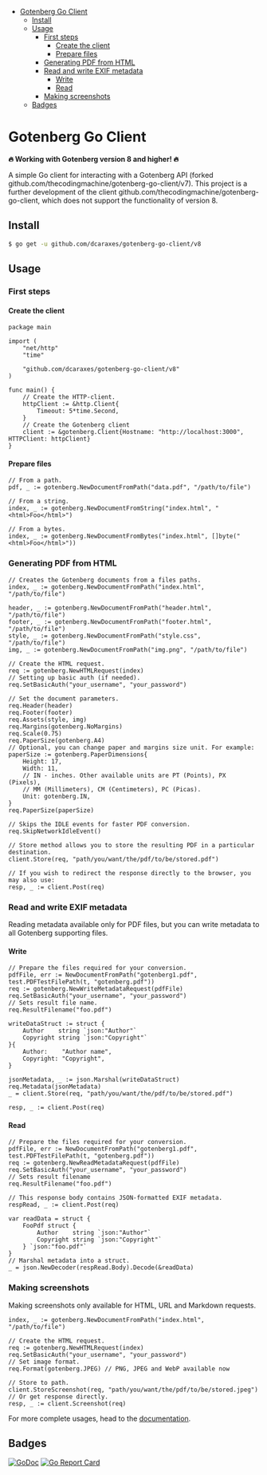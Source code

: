 <!-- TOC start (generated with https://github.com/derlin/bitdowntoc) -->

- [Gotenberg Go Client](#gotenberg-go-client)
   * [Install](#install)
   * [Usage](#usage)
      + [First steps](#first-steps)
         - [Create the client](#create-the-client)
         - [Prepare files](#prepare-files)
      + [Generating PDF from HTML](#generating-pdf-from-html)
      + [Read and write EXIF metadata](#read-and-write-exif-metadata)
         - [Write](#write)
         - [Read](#read)
      + [Making screenshots](#making-screenshots)
   * [Badges](#badges)

<!-- TOC end -->

<!-- TOC --><a name="gotenberg-go-client"></a>
# Gotenberg Go Client
**🔥 Working with Gotenberg version 8 and higher! 🔥**

A simple Go client for interacting with a Gotenberg API (forked github.com/thecodingmachine/gotenberg-go-client/v7). This project is a further development of the client github.com/thecodingmachine/gotenberg-go-client, which does not support the functionality of version 8.

<!-- TOC --><a name="install"></a>
## Install

```bash
$ go get -u github.com/dcaraxes/gotenberg-go-client/v8
```

<!-- TOC --><a name="usage"></a>
## Usage

<!-- TOC --><a name="first-steps"></a>
### First steps

<!-- TOC --><a name="create-the-client"></a>
#### Create the client
```golang
package main

import (
	"net/http"
	"time"

	"github.com/dcaraxes/gotenberg-go-client/v8"
)

func main() {
    // Create the HTTP-client.
    httpClient := &http.Client{
		Timeout: 5*time.Second,
    }
    // Create the Gotenberg client
    client := &gotenberg.Client{Hostname: "http://localhost:3000", HTTPClient: httpClient}
}
```

<!-- TOC --><a name="prepare-files"></a>
#### Prepare files
```golang
// From a path.
pdf, _ := gotenberg.NewDocumentFromPath("data.pdf", "/path/to/file")

// From a string.
index, _ := gotenberg.NewDocumentFromString("index.html", "<html>Foo</html>")

// From a bytes.
index, _ := gotenberg.NewDocumentFromBytes("index.html", []byte("<html>Foo</html>"))
```

<!-- TOC --><a name="generating-pdf-from-html"></a>
### Generating PDF from HTML
```golang
// Creates the Gotenberg documents from a files paths.
index, _ := gotenberg.NewDocumentFromPath("index.html", "/path/to/file")

header, _ := gotenberg.NewDocumentFromPath("header.html", "/path/to/file")
footer, _ := gotenberg.NewDocumentFromPath("footer.html", "/path/to/file")
style, _ := gotenberg.NewDocumentFromPath("style.css", "/path/to/file")
img, _ := gotenberg.NewDocumentFromPath("img.png", "/path/to/file")

// Create the HTML request.
req := gotenberg.NewHTMLRequest(index)
// Setting up basic auth (if needed).
req.SetBasicAuth("your_username", "your_password")

// Set the document parameters.
req.Header(header)
req.Footer(footer)
req.Assets(style, img)
req.Margins(gotenberg.NoMargins)
req.Scale(0.75)
req.PaperSize(gotenberg.A4)
// Optional, you can change paper and margins size unit. For example:
paperSize := gotenberg.PaperDimensions{
    Height: 17,
    Width: 11,
    // IN - inches. Other available units are PT (Points), PX (Pixels), 
    // MM (Millimeters), CM (Centimeters), PC (Picas).
    Unit: gotenberg.IN,
}
req.PaperSize(paperSize)

// Skips the IDLE events for faster PDF conversion.
req.SkipNetworkIdleEvent()

// Store method allows you to store the resulting PDF in a particular destination.
client.Store(req, "path/you/want/the/pdf/to/be/stored.pdf")

// If you wish to redirect the response directly to the browser, you may also use:
resp, _ := client.Post(req)
```

<!-- TOC --><a name="read-and-write-exif-metadata"></a>
### Read and write EXIF metadata
Reading metadata available only for PDF files, but you can write metadata to all Gotenberg supporting files.

<!-- TOC --><a name="write"></a>
#### Write
```golang
// Prepare the files required for your conversion.
pdfFile, err := NewDocumentFromPath("gotenberg1.pdf", test.PDFTestFilePath(t, "gotenberg.pdf"))
req := gotenberg.NewWriteMetadataRequest(pdfFile)
req.SetBasicAuth("your_username", "your_password")
// Sets result file name.
req.ResultFilename("foo.pdf")

writeDataStruct := struct {
    Author    string `json:"Author"`
    Copyright string `json:"Copyright"`
}{
    Author:    "Author name",
    Copyright: "Copyright",
}

jsonMetadata, _ := json.Marshal(writeDataStruct)
req.Metadata(jsonMetadata)
_ = client.Store(req, "path/you/want/the/pdf/to/be/stored.pdf")

resp, _ := client.Post(req)
```

<!-- TOC --><a name="read"></a>
#### Read
```golang
// Prepare the files required for your conversion.
pdfFile, err := NewDocumentFromPath("gotenberg1.pdf", test.PDFTestFilePath(t, "gotenberg.pdf"))
req := gotenberg.NewReadMetadataRequest(pdfFile)
req.SetBasicAuth("your_username", "your_password")
// Sets result filename
req.ResultFilename("foo.pdf")

// This response body contains JSON-formatted EXIF metadata.
respRead, _ := client.Post(req)

var readData = struct {
    FooPdf struct {
        Author    string `json:"Author"`
        Copyright string `json:"Copyright"`
    } `json:"foo.pdf"`
}
// Marshal metadata into a struct.
_ = json.NewDecoder(respRead.Body).Decode(&readData)
```

<!-- TOC --><a name="making-screenshots"></a>
### Making screenshots
Making screenshots only available for HTML, URL and Markdown requests.
```golang
index, _ := gotenberg.NewDocumentFromPath("index.html", "/path/to/file")

// Create the HTML request.
req := gotenberg.NewHTMLRequest(index)
req.SetBasicAuth("your_username", "your_password")
// Set image format.
req.Format(gotenberg.JPEG) // PNG, JPEG and WebP available now

// Store to path.
client.StoreScreenshot(req, "path/you/want/the/pdf/to/be/stored.jpeg")
// Or get response directly.
resp, _ := client.Screenshot(req)
```


For more complete usages, head to the [documentation](https://gotenberg.dev/).

<!-- TOC --><a name="badges"></a>
## Badges

[![GoDoc](https://godoc.org/github.com/dcaraxes/gotenberg-go-client/v8?status.svg)](https://godoc.org/github.com/dcaraxes/gotenberg-go-client/v8)
[![Go Report Card](https://goreportcard.com/badge/github.com/dcaraxes/gotenberg-go-client/v8)](https://goreportcard.com/report/github.com/dcaraxes/gotenberg-go-client/v8)
